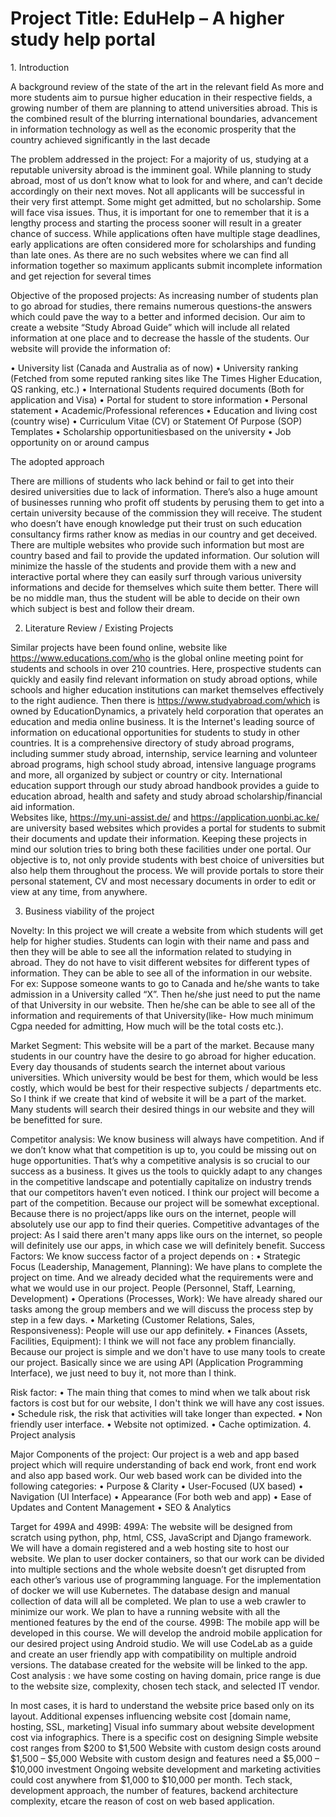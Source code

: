 # Project Title: EduHelp – A higher study help portal

<h> 1.	Introduction </h>

A background review of the state of the art in the relevant field
As more and more students aim to pursue higher education in their respective fields, a growing number of them are planning to attend universities abroad. This is the combined result of the blurring international boundaries, advancement in information technology as well as the economic prosperity that the country achieved significantly in the last decade

The problem addressed in the project:
For a majority of us, studying at a reputable university abroad is the imminent goal. While planning to study abroad, most of us don’t know what to look for and where, and can’t decide accordingly on their next moves. Not all applicants will be successful in their very first attempt. Some might get admitted, but no scholarship. Some will face visa issues. Thus, it is important for one to remember that it is a lengthy process and starting the process sooner will result in a greater chance of success. While applications often have multiple stage deadlines, early applications are often considered more for scholarships and funding than late ones. As there are no such websites where we can find all information together so maximum applicants submit incomplete information and get rejection for several times 

Objective of the proposed projects:
As increasing number of students plan to go abroad for studies, there remains numerous questions-the answers which could pave the way to a better and informed decision. Our aim to create a website “Study Abroad Guide” which will include all related information at one place and to decrease the hassle of the students. Our website will provide the information of:

•	University list (Canada and Australia as of now)
•	University ranking (Fetched from some reputed ranking sites like The Times Higher Education, QS ranking, etc.)
•	International Students required documents (Both for application and Visa)
•	Portal for student to store information
•	Personal statement
•	Academic/Professional references
•	Education and living cost (country wise)
•	Curriculum Vitae (CV) or Statement Of Purpose (SOP) Templates
•	Scholarship opportunitiesbased on the university
•	Job opportunity on or around campus


The adopted approach

There are millions of students who lack behind or fail to get into their desired universities due to lack of information. There’s also a huge amount of businesses running who profit off students by perusing them to get into a certain university because of the commission they will receive. The student who doesn’t have enough knowledge put their trust on such education consultancy firms rather know as medias in our country and get deceived. 
There are multiple websites who provide such information but most are country based and fail to provide the updated information. 
Our solution will minimize the hassle of the students and provide them with a new and interactive portal where they can easily surf through various university informations and decide for themselves which suite them better. There will be no middle man, thus the student will be able to decide on their own which subject is best and follow their dream.

2.	Literature Review / Existing Projects

Similar projects have been found online, website like https://www.educations.com/who is the global online meeting point for students and schools in over 210 countries. Here, prospective students can quickly and easily find relevant information on study abroad options, while schools and higher education institutions can market themselves effectively to the right audience. Then there is https://www.studyabroad.com/which is owned by EducationDynamics, a privately held corporation that operates an education and media online business. It is the Internet's leading source of information on educational opportunities for students to study in other countries. It is a comprehensive directory of study abroad programs, including summer study abroad, internship, service learning and volunteer abroad programs, high school study abroad, intensive language programs and more, all organized by subject or country or city. International education support through our study abroad handbook provides a guide to education abroad, health and safety and study abroad scholarship/financial aid information.  
Websites like, https://my.uni-assist.de/ and https://application.uonbi.ac.ke/ are university based websites which provides a portal for students to submit their documents and update their information.
Keeping these projects in mind our solution tries to bring both these facilities under one portal. Our objective is to, not only provide students with best choice of universities but also help them throughout the process. We will provide portals to store their personal statement, CV and most necessary documents in order to edit or view at any time, from anywhere. 

3.	Business viability of the project

Novelty: In this project we will create a website from which students will get help for higher studies. Students can login with their name and pass and then they will be able to see all the information related to studying in abroad. They do not have to visit different websites for different types of information. They can be able to see all of the information in our website. For ex: Suppose someone wants to go to Canada and he/she wants to take admission in a University called “X”. Then he/she just need to put the name of that University in our website. Then he/she can be able to see all of the information and requirements of that University(like- How much minimum Cgpa needed for admitting, How much will be the total costs etc.).

Market Segment: This website will be a part of the market. Because many students in our country have the desire to go abroad for higher education. Every day thousands of students search the internet about various universities. Which university would be best for them, which would be less costly, which would be best for their respective subjects / departments etc. So I think if we create that kind of website it will be a part of the market. Many students will search their desired things in our website and they will be benefitted for sure.

Competitor analysis: We know business will always have competition. And if we don’t know what that competition is up to, you could be missing out on huge opportunities. That’s why a competitive analysis is so crucial to our success as a business. It gives us the tools to quickly adapt to any changes in the competitive landscape and potentially capitalize on industry trends that our competitors haven’t even noticed.
I think our project will become a part of the competition. Because our project will be somewhat exceptional. Because there is no project/apps like ours on the internet, people will absolutely use our app to find their queries.
Competitive advantages of the project: As I said there aren't many apps like ours on the internet, so people will definitely use our apps, in which case we will definitely benefit.
Success Factors: We know success factor of a project depends on :
•	Strategic Focus (Leadership, Management, Planning): We have plans to complete the project on time. And we already decided what the requirements were and what we would use in our project. People (Personnel, Staff, Learning, Development)
•	Operations (Processes, Work): We have already shared our tasks among the group members and we will discuss the process step by step in a few days.
•	Marketing (Customer Relations, Sales, Responsiveness): People will use our app definitely.
•	Finances (Assets, Facilities, Equipment): I think we will not face any problem financially. Because our project is simple and we don't have to use many tools to create our project. Basically since we are using API (Application Programming Interface), we just need to buy it, not more than I think.

Risk factor: 
•	 The main thing that comes to mind when we talk about risk factors is cost but for our website, I don't think we will have any cost issues.
•	Schedule risk, the risk that activities will take longer than expected.
•	Non friendly user interface.
•	Website not optimized.
•	Cache optimization.
4.	Project analysis 

Major Components of the project:
Our project is a web and app based project which will require understanding of back end work, front end work and also app based work. Our web based work can be divided into the following categories:
•	Purpose & Clarity
•	User-Focused (UX based)
•	Navigation (UI Interface)
•	Appearance (For both web and app)
•	Ease of Updates and Content Management
•	SEO & Analytics

Target for 499A and 499B:
	499A:
The website will be designed from scratch using python, php, html, CSS, JavaScript and Django framework. We will have a domain registered and a web hosting site to host our website. We plan to user docker containers, so that our work can be divided into multiple sections and the whole website doesn’t get disrupted from each other’s various use of programming language. For the implementation of docker we will use Kubernetes. The database design and manual collection of data will all be completed. We plan to use a web crawler to minimize our work. We plan to have a running website with all the mentioned features by the end of the course. 
499B:
The mobile app will be developed in this course. We will develop the android mobile application for our desired project using Android studio. We will use CodeLab as a guide and create an user  friendly app with compatibility on multiple android versions. The database created for the website will be linked to the app.
Cost analysis : we have some costing on having domain, price range is due to the website size, complexity, chosen tech stack, and selected IT vendor.

In most cases, it is hard to understand the website price based only on its layout.
Additional expenses influencing website cost [domain name, hosting, SSL, marketing]
Visual info summary about website development cost via infographics. 
There is a specific cost on designing Simple website cost ranges from $200 to $1,500
Website with custom design costs around $1,500 – $5,000
Website with custom design and features need a $5,000 – $10,000 investment
Ongoing website development and marketing activities could cost anywhere from $1,000 to $10,000 per month. 
Tech stack, development approach, the number of features, backend architecture complexity, etcare the reason of cost on web based application. 

